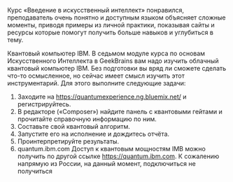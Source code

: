 Курс «Введение в искусственный интеллект» понравился, преподаватель очень понятно и доступным языком объясняет сложные моменты, приводя примеры из личной практики, показывая сайты и ресурсы которые помогут получить больше навыков и углубиться в тему.

Квантовый компьютер IBM.
В седьмом модуле курса по основам Искусственного Интеллекта в GeekBrains вам надо изучить облачный квантовый компьютер IBM. Без подготовки вы вряд ли сможете сделать что-то осмысленное, но сейчас имеет смысл изучить этот инструментарий. Для этого выполните следующие задачи:
1.	Заходите на https://quantumexperience.ng.bluemix.net/ и регистрируйтесь.
2.	В редакторе («Composer») найдите панель с квантовыми гейтами и прочитайте справочную информацию по ним.
3.	Составьте свой квантовый алгоритм.
4.	Запустите его на исполнение и дождитесь отчёта.
5.	Проинтерпретируйте результаты.
1. quantum.ibm.com
Доступ к квантовым мощностям IMB можно получить по другой ссылке https://quantum.ibm.com.
К сожалению напрямую из России, на данный момент, подключиться не получиться
 
